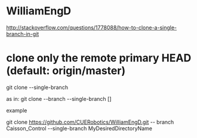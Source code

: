 # WilliamEngD
http://stackoverflow.com/questions/1778088/how-to-clone-a-single-branch-in-git
# clone only the remote primary HEAD (default: origin/master)
git clone --single-branch

as in:
git clone <url> --branch <branch> --single-branch [<folder>]

example 

git clone https://github.com/CUERobotics/WilliamEngD.git -- branch Caisson_Control --single-branch MyDesiredDirectoryName
